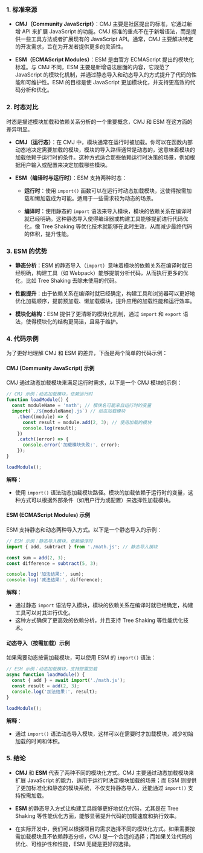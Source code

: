 ### **1. 标准来源**

- **CMJ（Community JavaScript）**：CMJ 主要是社区提出的标准，它通过新增 API 来扩展 JavaScript 的功能。CMJ 标准的重点不在于新增语法，而是提供一些工具方法或者扩展现有的 JavaScript API。通常，CMJ 主要解决特定的开发需求，旨在为开发者提供更多的灵活性。
    
- **ESM（ECMAScript Modules）**：ESM 是由官方 ECMAScript 提出的模块化标准。与 CMJ 不同，ESM 主要是新增语法层面的内容，它规范了 JavaScript 的模块化机制，并通过静态导入和动态导入的方式提升了代码的性能和可维护性。ESM 的目标是使 JavaScript 更加模块化，并支持更高效的代码分析和优化。
    

### **2. 时态对比**

时态是描述模块加载和依赖关系分析的一个重要概念，CMJ 和 ESM 在这方面的差异明显。

- **CMJ（运行态）**：在 CMJ 中，模块通常在运行时被加载。你可以在函数内部动态地决定需要加载的模块，模块的导入路径通常是动态的，这意味着模块的加载依赖于运行时的条件。这种方式适合那些依赖运行时决策的场景，例如根据用户输入或配置来决定加载哪些模块。
    
- **ESM（编译时与运行时）**：ESM 支持两种时态：
    
    - **运行时**：使用 `import()` 函数可以在运行时动态加载模块，这使得按需加载和懒加载成为可能。适用于一些需求较为动态的场景。
        
    - **编译时**：使用静态的 `import` 语法来导入模块，模块的依赖关系在编译时就已经明确。这种静态导入使得编译器或构建工具能够提前进行代码优化，像 Tree Shaking 等优化技术就能够在此时生效，从而减少最终代码的体积，提升性能。
        

### **3. ESM 的优势**

- **静态分析**：ESM 的静态导入（`import`）意味着模块的依赖关系在编译时就已经明确，构建工具（如 Webpack）能够提前分析代码，从而执行更多的优化，比如 Tree Shaking 去除未使用的代码。
    
- **性能提升**：由于依赖关系在编译时就已经确定，构建工具和浏览器可以更好地优化加载顺序，提前预加载、懒加载模块，提升应用的加载性能和运行效率。
    
- **模块化结构**：ESM 提供了更清晰的模块化机制，通过 `import` 和 `export` 语法，使得模块化的结构更简洁，且易于维护。
    

### **4. 代码示例**

为了更好地理解 CMJ 和 ESM 的差异，下面是两个简单的代码示例：

#### **CMJ (Community JavaScript) 示例**

CMJ 通过动态加载模块来满足运行时需求，以下是一个 CMJ 模块的示例：

```javascript
// CMJ 示例：动态加载模块，依赖运行时
function loadModule() {
  const moduleName = 'math'; // 模块名可能来自运行时的变量
  import(`./${moduleName}.js`) // 动态加载模块
    .then((module) => {
      const result = module.add(2, 3); // 使用加载的模块
      console.log(result);
    })
    .catch((error) => {
      console.error('加载模块失败:', error);
    });
}

loadModule();
```

**解释**：

- 使用 `import()` 语法动态加载模块路径。模块的加载依赖于运行时的变量，这种方式可以根据外部条件（如用户行为或配置）来选择性加载模块。

#### **ESM (ECMAScript Modules) 示例**

ESM 支持静态和动态两种导入方式。以下是一个静态导入的示例：

```javascript
// ESM 示例：静态导入模块，依赖编译时
import { add, subtract } from './math.js'; // 静态导入模块

const sum = add(2, 3);
const difference = subtract(5, 3);

console.log('加法结果:', sum);
console.log('减法结果:', difference);
```

**解释**：

- 通过静态 `import` 语法导入模块，模块的依赖关系在编译时就已经确定，构建工具可以对其进行优化。
- 这种方式确保了更高效的依赖分析，并且支持 Tree Shaking 等性能优化技术。

#### **动态导入（按需加载）示例**

如果需要动态按需加载模块，可以使用 ESM 的 `import()` 语法：

```javascript
// ESM 示例：动态加载模块，支持按需加载
async function loadModule() {
  const { add } = await import('./math.js');
  const result = add(2, 3);
  console.log('加法结果:', result);
}

loadModule();
```

**解释**：

- 通过 `import()` 语法动态导入模块，这样可以在需要时才加载模块，减少初始加载的时间和体积。

### **5. 结论**

- **CMJ** 和 **ESM** 代表了两种不同的模块化方式。CMJ 主要通过动态加载模块来扩展 JavaScript 的能力，适用于运行时决定模块加载的场景；而 ESM 则提供了更加标准化和静态的模块系统，不仅支持静态导入，还能通过 `import()` 支持按需加载。
    
- **ESM** 的静态导入方式让构建工具能够更好地优化代码，尤其是在 Tree Shaking 等性能优化方面，能够显著提升代码的加载速度和执行效率。
    
- 在实际开发中，我们可以根据项目的需求选择不同的模块化方式。如果需要按需加载模块且不依赖静态分析，CMJ 是一个合适的选择；而如果关注代码的优化、可维护性和性能，ESM 无疑是更好的选择。
    
